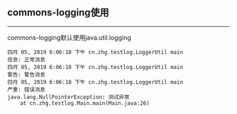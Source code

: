 ## commons-logging使用
* * *
commons-logging默认使用java.util.logging

```控制台
四月 05, 2019 6:06:18 下午 cn.zhg.testlog.LoggerUtil main
信息: 正常消息
四月 05, 2019 6:06:18 下午 cn.zhg.testlog.LoggerUtil main
警告: 警告消息
四月 05, 2019 6:06:18 下午 cn.zhg.testlog.LoggerUtil main
严重: 错误消息
java.lang.NullPointerException: 测试异常
	at cn.zhg.testlog.Main.main(Main.java:26)

```